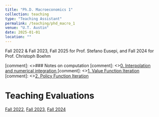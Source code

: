 ```yaml
---
title: "Ph.D. Macroeconomics 1"
collection: teaching
type: "Teaching Assistant"
permalink: /teaching/phd_macro_1
venue: "U.T. Austin"
date: 2025-01-01
location: ""
---
```


Fall 2022 & Fall 2023, Fall 2025 for Prof. Stefano Eusepi, and Fall 2024 for Prof. Christoph Boehm

[comment]: <>### Notes on computation
[comment]: <>[0. Interpolation and numerical integration ](/files/jupyter_notebooks/0_interpollation_numerical_integration.html)
[comment]: <>[1. Value Function Iteration](/files/jupyter_notebooks/1_practical_vfi.html)
[comment]: <>[2. Policy Function Iteration](/files/jupyter_notebooks/pratical_pfi.html)

Teaching Evaluations
======
[Fall 2022](/files/teaching_evaluations/TA-report-fall-2022.pdf), [Fall 2023](/files/teaching_evaluations/TA-report-fall-2023.pdf), [Fall 2024](/files/teaching_evaluations/TA-report-fall-2024.pdf)
